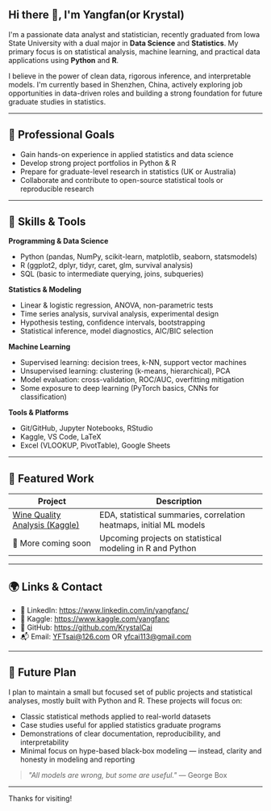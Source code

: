 ## Hi there 👋, I'm Yangfan(or Krystal)

I'm a passionate data analyst and statistician, recently graduated from Iowa State University with a dual major in **Data Science** and **Statistics**. My primary focus is on statistical analysis, machine learning, and practical data applications using **Python** and **R**.

I believe in the power of clean data, rigorous inference, and interpretable models. I'm currently based in Shenzhen, China, actively exploring job opportunities in data-driven roles and building a strong foundation for future graduate studies in statistics.

---

## 💼 Professional Goals

- Gain hands-on experience in applied statistics and data science
- Develop strong project portfolios in Python & R
- Prepare for graduate-level research in statistics (UK or Australia)
- Collaborate and contribute to open-source statistical tools or reproducible research

---

## 🔧 Skills & Tools

**Programming & Data Science**  
- Python (pandas, NumPy, scikit-learn, matplotlib, seaborn, statsmodels)  
- R (ggplot2, dplyr, tidyr, caret, glm, survival analysis)  
- SQL (basic to intermediate querying, joins, subqueries)  

**Statistics & Modeling**  
- Linear & logistic regression, ANOVA, non-parametric tests  
- Time series analysis, survival analysis, experimental design  
- Hypothesis testing, confidence intervals, bootstrapping  
- Statistical inference, model diagnostics, AIC/BIC selection  

**Machine Learning**  
- Supervised learning: decision trees, k-NN, support vector machines  
- Unsupervised learning: clustering (k-means, hierarchical), PCA  
- Model evaluation: cross-validation, ROC/AUC, overfitting mitigation  
- Some exposure to deep learning (PyTorch basics, CNNs for classification)

**Tools & Platforms**  
- Git/GitHub, Jupyter Notebooks, RStudio  
- Kaggle, VS Code, LaTeX  
- Excel (VLOOKUP, PivotTable), Google Sheets

---

## 📘 Featured Work

| Project | Description |
|--------|-------------|
| [Wine Quality Analysis (Kaggle)](https://www.kaggle.com/your-kaggle-name/wine-quality-analysis) | EDA, statistical summaries, correlation heatmaps, initial ML models |
| 📌 More coming soon | Upcoming projects on statistical modeling in R and Python |

---

## 🌍 Links & Contact

- 💼 LinkedIn: https://www.linkedin.com/in/yangfanc/ 
- 🧠 Kaggle: https://www.kaggle.com/yangfanc 
- 💾 GitHub: https://github.com/KrystalCai 
- 📬 Email: YFTsai@126.com OR yfcai113@gmail.com

---

## 🧭 Future Plan

I plan to maintain a small but focused set of public projects and statistical analyses, mostly built with Python and R. These projects will focus on:

- Classic statistical methods applied to real-world datasets  
- Case studies useful for applied statistics graduate programs  
- Demonstrations of clear documentation, reproducibility, and interpretability  
- Minimal focus on hype-based black-box modeling — instead, clarity and honesty in modeling and reporting

> _"All models are wrong, but some are useful."_ — George Box

---

Thanks for visiting!

